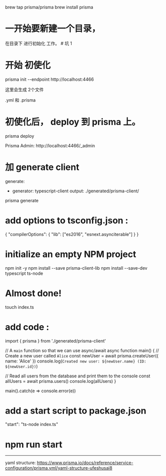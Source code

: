 brew tap prisma/prisma
brew install prisma

# 一开始要新建一个目录，
在目录下 进行初始化 工作。 # 坑 1 

# 开始 初使化
prisma init --endpoint http://localhost:4466


这里会生成 2个文件

.yml 和 .prisma 


# 初使化后， deploy 到 prisma 上。
prisma deploy

Prisma Admin: http://localhost:4466/_admin

# 加 generate client 

generate:
  - generator: typescript-client
    output: ./generated/prisma-client/


prisma generate

# add options to tsconfig.json : 
{
  "compilerOptions": {
    "lib": ["es2016", "esnext.asynciterable"]
  }
}

# initialize an empty NPM project 
npm init -y
npm install --save prisma-client-lib
npm install --save-dev typescript ts-node

# Almost done!

touch index.ts

# add code : 

import { prisma } from './generated/prisma-client'

// A `main` function so that we can use async/await
async function main() {
  // Create a new user called `Alice`
  const newUser = await prisma.createUser({ name: 'Alice' })
  console.log(`Created new user: ${newUser.name} (ID: ${newUser.id})`)

  // Read all users from the database and print them to the console
  const allUsers = await prisma.users()
  console.log(allUsers)
}

main().catch(e => console.error(e))

# add a start script to package.json

"start": "ts-node index.ts"


# npm run start


---
yaml structure: 
https://www.prisma.io/docs/reference/service-configuration/prisma.yml/yaml-structure-ufeshusai8